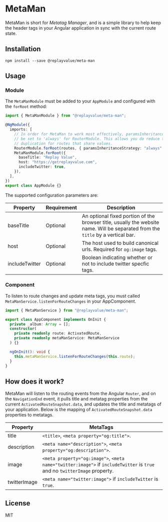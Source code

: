 # MetaMan

MetaMan is short for _Metatag Manager_, and is a simple library to help keep the header tags in your Angular application in sync with the current route state.

## Installation

```
npm install --save @replayvalue/meta-man
```

## Usage

### Module

The `MetaManModule` must be added to your `AppModule` and configured with the `forRoot` method:

```typescript
import { MetaManModule } from "@replayvalue/meta-man";

@NgModule({
  imports: [
    // In order for MetaMan to work most effectively, paramsInheritance strategy can
    // be set to 'always' for RouterModule. This allows you do reduce title and description
    // duplication for routes that share values.
    RouterModule.forRoot(routes, { paramsInheritanceStrategy: "always" }),
    MetaManModule.forRoot({
      baseTitle: "Replay Value",
      host: "https://getreplayvalue.com",
      includeTwitter: true,
    }),
  ],
})
export class AppModule {}
```

The supported configuration parameters are:

| Property       | Requirement | Description                                                                                                                     |
| -------------- | ----------- | ------------------------------------------------------------------------------------------------------------------------------- |
| baseTitle      | Optional    | An optional fixed portion of the browser title, usually the website name. Will be separated from the `title` by a vertical bar. |
| host           | Optional    | The host used to build canonical urls. Required for `og:image` tags.                                                            |
| includeTwitter | Optional    | Boolean indicating whether or not to include twitter specfic tags.                                                              |

### Component

To listen to route changes and update meta tags, you must called `MetaManService.listenForRouteChanges` in your AppComponent.

```typescript
import { MetaManService } from "@replayvalue/meta-man";

export class AppComponent implements OnInit {
  private _album: Array = [];
  constructor(
    private readonly route: ActivatedRoute,
    private readonly metaManService: MetaManService
  ) {}

  ngOnInit(): void {
    this.metaManService.listenForRouteChanges(this.route);
  }
}
```

## How does it work?

MetaMan will listen to the routing events from the Angular `Router`, and on the `NavigationEnd` event, it
pulls title and metatag properties from the current `ActivatedRouteSnapshot.data`, and updates the title
and metatags of your application. Below is the mapping of `ActivatedRouteSnapshot.data` properties to metatags.

| Property     | MetaTags                                                                                                                  |
| ------------ | ------------------------------------------------------------------------------------------------------------------------- |
| title        | `<title>`, `<meta property="og:title">`.                                                                                  |
| description  | `<meta name="description">`, `<meta property="og:description">`.                                                          |
| image        | `<meta property="og:image">`, `<meta name="twitter:image">` if `includeTwitter` is `true` and no `twitterImage` property. |
| twitterImage | `<meta name="twitter:image">` if `includeTwitter` is `true`.                                                              |

## License

MIT
